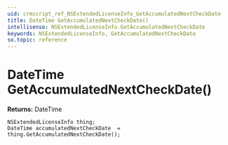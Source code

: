 ```yaml
---
uid: crmscript_ref_NSExtendedLicenseInfo_GetAccumulatedNextCheckDate
title: DateTime GetAccumulatedNextCheckDate()
intellisense: NSExtendedLicenseInfo.GetAccumulatedNextCheckDate
keywords: NSExtendedLicenseInfo, GetAccumulatedNextCheckDate
so.topic: reference
---
```


# DateTime GetAccumulatedNextCheckDate()

**Returns:** DateTime

```crmscript
NSExtendedLicenseInfo thing;
DateTime accumulatedNextCheckDate  = thing.GetAccumulatedNextCheckDate();
```

